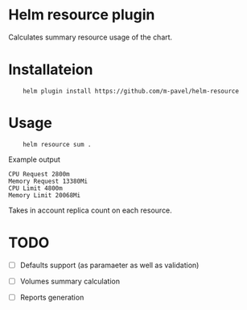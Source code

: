 # Helm resource plugin
Calculates summary resource usage of the chart.
# Installateion 
```
    helm plugin install https://github.com/m-pavel/helm-resource
```
# Usage 
```
    helm resource sum .
```
Example output
```
CPU Request 2800m
Memory Request 13380Mi
CPU Limit 4800m
Memory Limit 20068Mi
```
Takes in account replica count on each resource.

# TODO
  - [ ] Defaults support (as paramaeter as well as validation)
  - [ ] Volumes summary calculation
  - [ ] Reports generation
  